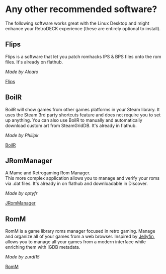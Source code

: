 # Any other recommended software?

The following software works great with the Linux Desktop and might enhance your RetroDECK experience (these are entirely optional to install).

## Flips
Flips is a software that let you patch romhacks IPS & BPS files onto the rom files.
It's already on flathub.

_Made by Alcaro_

[Flips](https://flathub.org/apps/details/com.github.Alcaro.Flips)

## BoilR

BoilR will show games from other games platforms in your Steam library. It uses the Steam 3rd party shortcuts feature and does not require you to set up anything. You can also use BoilR to manually and automatically download custom art from SteamGridDB. It's already in flathub.

_Made by Philipk_

[BoilR](https://flathub.org/apps/details/io.github.philipk.boilr)

## JRomManager
A Mame and Retrogaming Rom Manager. <br>
This more complex application allows you to manage and verify your roms via .dat files. It's already in on flathub and downloadable in Discover.

_Made by optyfr_

[JRomManager](https://flathub.org/apps/details/com.github.optyfr.JRomManager)<br>

## RomM
RomM is a game library roms manager focused in retro gaming. Manage and organize all of your games from a web browser.
Inspired by [Jellyfin](https://jellyfin.org/), allows you to manage all your games from a modern interface while enriching them with IGDB metadata.

_Made by zurdi15_

[RomM](https://github.com/zurdi15/romm)




